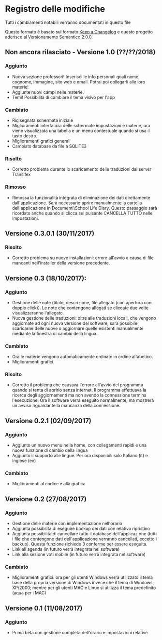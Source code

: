 # Registro delle modifiche
Tutti i cambiamenti notabili verranno documentati in questo file

Questo formato è basato sul formato [Keep a Changelog](http://keepachangelog.com/en/1.0.0/) e questo progetto aderisce al [Versionamento Semantico 2.0.0](https://semver.org/lang/it/).


## Non ancora rilasciato - Versione 1.0 (??/??/2018)

### Aggiunto

- Nuova sezione professori! Inserisci le info personali quali nome, cognome, immagine, sito web e email. Potrai poi collegarli alle loro materie!
- Aggiunte nuovi campi nelle materie.
- Temi! Possibilità di cambiare il tema visivo per l'app

### Cambiato

- Ridisegnata schermata iniziale
- Miglioramenti interfaccia delle schermate impostazioni e materie, ora viene visualizzata una tabella e un menu contestuale quando si usa il tasto destro.
- Miglioramenti grafici generali
- Cambiato database da file a SQLITE3

### Risolto

- Corretto problema durante lo scaricamento delle traduzioni dal server Transifex

### Rimosso

- Rimossa la funzionalità integrata di eliminazione dei dati direttamente dall'applicazione. Sarà necessario aprire manualmente la cartella dell'applicazione in Documenti\School Life Diary. Questo passaggio sarà ricordato anche quando si clicca sul pulsante CANCELLA TUTTO nelle Impostazioni.


## Versione 0.3.0.1 (30/11/2017)

### Risolto
- Corretto problema su nuove installazioni: errore all'avvio a causa di file mancanti nell'installer della versione precedente.

## Versione 0.3 (18/10/2017):

### Aggiunto

- Gestione delle note (titolo, descrizione, file allegato (con apertura con doppio click)). Le note che contengono allegati se cliccate due volte visualizzeranno l'allegato.
- Nuova gestione delle traduzioni: oltre alle traduzioni locali, che vengono aggiornate ad ogni nuova versione del software, sarà possibile scaricarne delle nuove o aggiornare quelle esistenti manualmente mediante la finestra di cambio della lingua.

### Cambiato

- Ora le materie vengono automaticamente ordinate in ordine alfabetico.
- Miglioramenti grafici.

### Risolto

- Corretto il problema che causava l'errore all'avvio del programma quando si tenta di aprirlo senza internet. Il programma effettuava la ricerca degli aggiornamenti ma non avendo la connessione termina l'esecuzione. Ora il software verrà eseguito normalmente, ma mostrerà un avviso riguardante la mancanza della connessione.


## Versione 0.2.1 (02/09/2017)

### Aggiunto
- Aggiunto un nuovo menu nella home, con collegamenti rapidi e una nuova funzione di cambio della lingua
- Aggiunto il supporto alle lingue. Per ora disponibili solo Italiano (it) e Inglese (en)

### Cambiato
- Miglioramenti al codice e alla grafica


## Versione 0.2 (27/08/2017)

### Aggiunto
- Gestione delle materie con implementazione nell'orario
- Aggiunta possibilità di eseguire backup dei dati con relativo ripristino
- Aggiunta possibilità di cancellare tutto il database dell'applicazione (tutti i file che contengono dati dell'applicazione verranno cancellati, eccetto i backup). Questa funzione richiede 3 conferme per essere eseguita.
- Link all'agenda (in futuro verrà integrata nel software)
- Link alla sezione voti mobile (in futuro verrà integrata nel software)

### Cambiato
- Miglioramenti grafici: ora per gli utenti Windows verrà utilizzato il tema base della propria versione di Windows invece che il tema di Windows XP/2000; mentre per gli utenti MAC e Linux si utilizza il tema predefinito (aqua per i MAC)


## Versione 0.1 (11/08/2017)

### Aggiunto
- Prima beta con gestione completa dell'orario e impostazioni relative

